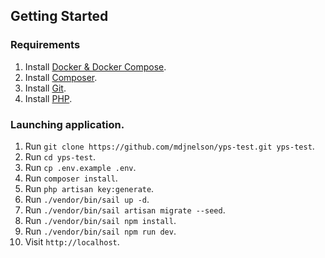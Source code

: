 ## Getting Started

### Requirements

1. Install [Docker & Docker Compose](https://docs.docker.com/compose/install/).
2. Install [Composer](https://getcomposer.org/).
3. Install [Git](https://git-scm.com/downloads).
4. Install [PHP](https://www.php.net/manual/en/install.php).

### Launching application.

1. Run `git clone https://github.com/mdjnelson/yps-test.git yps-test`.
2. Run `cd yps-test`.
3. Run `cp .env.example .env`.
4. Run `composer install`.
5. Run `php artisan key:generate`.
6. Run `./vendor/bin/sail up -d`.
7. Run `./vendor/bin/sail artisan migrate --seed`.
8. Run `./vendor/bin/sail npm install`.
9. Run `./vendor/bin/sail npm run dev`.
10. Visit `http://localhost`.
